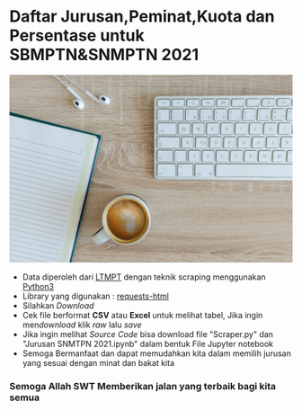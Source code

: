 # Daftar Jurusan,Peminat,Kuota dan Persentase untuk SBMPTN&SNMPTN 2021

![Gambar dari unsplash](gambar.jpg "Gambar Hanya Pemanis")

* Data diperoleh dari [LTMPT](https://ltmpt.ac.id) dengan teknik scraping menggunakan [Python3](https://www.python.org/)<br>
* Library yang digunakan : [requests-html](https://pypi.org/project/requests-html/)
* Silahkan *Download*
* Cek file berformat **CSV** atau **Excel** untuk melihat tabel, Jika ingin men*download* klik *raw* lalu *save*
* Jika ingin melihat *Source Code* bisa download file "Scraper.py" dan "Jurusan SNMTPN 2021.ipynb" dalam bentuk File Jupyter notebook
* Semoga Bermanfaat dan dapat memudahkan kita dalam memilih jurusan yang sesuai dengan minat dan bakat kita<br>

### Semoga Allah SWT Memberikan jalan yang terbaik bagi kita semua

